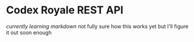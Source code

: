 # Codex Royale REST API
*currently learning markdown* not fully sure how this works yet
but I'll figure it out soon enough
